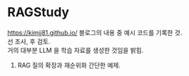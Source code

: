 # RAGStudy

https://kimjj81.github.io/ 블로그의 내용 중 예시 코드를 기록한 것.  
선 조사, 후 검토.  
거의 대부분 LLM 을 학습 자료를 생성한 것임을 밝힘.  

1. RAG 질의 확장과 재순위화 간단한 예제.